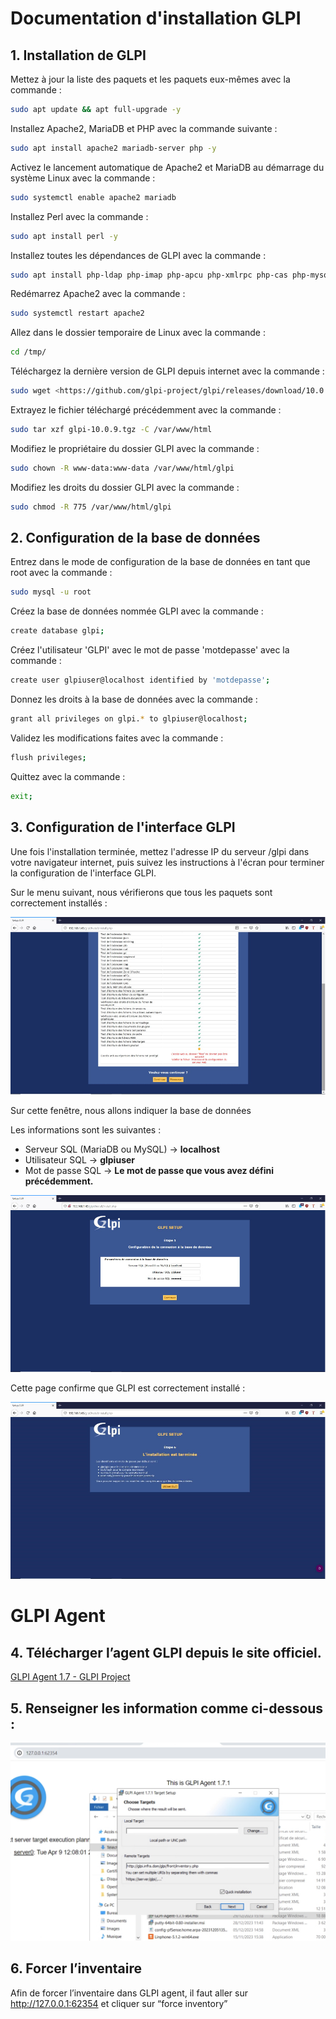 # Documentation d'installation GLPI

## 1. Installation de GLPI

Mettez à jour la liste des paquets et les paquets eux-mêmes avec la commande :

```bash
sudo apt update && apt full-upgrade -y

```

Installez Apache2, MariaDB et PHP avec la commande suivante :

```bash
sudo apt install apache2 mariadb-server php -y

```

Activez le lancement automatique de Apache2 et MariaDB au démarrage du système Linux avec la commande :

```bash
sudo systemctl enable apache2 mariadb

```

Installez Perl avec la commande :

```bash
sudo apt install perl -y

```

Installez toutes les dépendances de GLPI avec la commande :

```bash
sudo apt install php-ldap php-imap php-apcu php-xmlrpc php-cas php-mysqli php-mbstring php-curl php-gd php-simplexml php-xml php-intl php-zip php-bz2 -y

```

Redémarrez Apache2 avec la commande :

```bash
sudo systemctl restart apache2

```

Allez dans le dossier temporaire de Linux avec la commande :

```bash
cd /tmp/

```

Téléchargez la dernière version de GLPI depuis internet avec la commande :

```bash
sudo wget <https://github.com/glpi-project/glpi/releases/download/10.0.9/glpi-10.0.9.tgz>

```

Extrayez le fichier téléchargé précédemment avec la commande :

```bash
sudo tar xzf glpi-10.0.9.tgz -C /var/www/html

```

Modifiez le propriétaire du dossier GLPI avec la commande :

```bash
sudo chown -R www-data:www-data /var/www/html/glpi

```

Modifiez les droits du dossier GLPI avec la commande :

```bash
sudo chmod -R 775 /var/www/html/glpi

```

## 2. Configuration de la base de données

Entrez dans le mode de configuration de la base de données en tant que root avec la commande :

```bash
sudo mysql -u root

```

Créez la base de données nommée GLPI avec la commande :

```bash
create database glpi;

```

Créez l'utilisateur 'GLPI' avec le mot de passe 'motdepasse' avec la commande :

```bash
create user glpiuser@localhost identified by 'motdepasse';

```

Donnez les droits à la base de données avec la commande :

```bash
grant all privileges on glpi.* to glpiuser@localhost;

```

Validez les modifications faites avec la commande :

```bash
flush privileges;

```

Quittez avec la commande :

```bash
exit;

```

## 3. Configuration de l'interface GLPI

Une fois l'installation terminée, mettez l'adresse IP du serveur /glpi dans votre navigateur internet, puis suivez les instructions à l'écran pour terminer la configuration de l'interface GLPI.

Sur le menu suivant, nous vérifierons que tous les paquets sont correctement installés :

![Untitled](Documentation%20d'installation%20GLPI%20d21e1dfbdbd442278a20936d8a94410c/Untitled.png)

Sur cette fenêtre, nous allons indiquer la base de données

Les informations sont les suivantes :

- Serveur SQL (MariaDB ou MySQL) → **localhost**
- Utilisateur SQL → **glpiuser**
- Mot de passe SQL → **Le mot de passe que vous avez défini précédemment.**

![Untitled](Documentation%20d'installation%20GLPI%20d21e1dfbdbd442278a20936d8a94410c/Untitled%201.png)

Cette page confirme que GLPI est correctement installé : 

![Untitled](Documentation%20d'installation%20GLPI%20d21e1dfbdbd442278a20936d8a94410c/Untitled%202.png)

# GLPI Agent

## 4. Télécharger l’agent GLPI depuis le site officiel.

[GLPI Agent 1.7 - GLPI Project](https://glpi-project.org/fr/glpi-agent-1-7/)

## 5. Renseigner les information comme ci-dessous :

![Untitled](Documentation%20d'installation%20GLPI%20d21e1dfbdbd442278a20936d8a94410c/Untitled%203.png)

## 6. Forcer l’inventaire

Afin de forcer l’inventaire dans GLPI agent, il faut aller sur http://127.0.0.1:62354 et cliquer sur “force inventory”